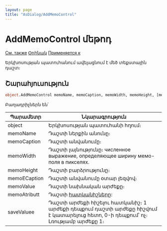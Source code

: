 ```yaml
---
layout: page
title: "AsDialog/AddMemoControl"
---
```



# AddMemoControl մեթոդ
[См. также](../AsDialog.md) [Օրինակ](../../Examples/E_AsDialog.html) [Применяется к](../AsDialog.md)


Երկխոսության պատուհանում ավելացնում է մեծ տեքստային դաշտ։

## Շարահյուսություն

``` vb
object.AddMemoControl memoName, memoCaption, memoWidth, memoHeight, [memoECaption], [memoValue], [memoAtribut], [saveValue])
```

Բաղադրիչներն են՝


| Պարամետր | Նկարագրություն |
|--|--|
| object | Երկխոսության պատուհանի հղում։|
| memoName | Դաշտի ներքին անունը։ |
| memoCaption |Դաշտի անվանումը։ |
| memoWidth | Դաշտի լայնությունը։ численное выражение, определяющее ширину мемо-поля в пикселях. |
| memoHeight | Դաշտի բարձրությունը։ |
| memoECaption | Դաշտի անվանումը օտար լեզվով։|
| memoValue | Դաշտի նախնական արժեքը։ |
| memoAtributt | Դաշտի [հատկանիշները](Attribute.html "Attribute"): |
| saveValuee | Դաշտի արժեքի հիշելու հատկանիշ։ 1 արժեքի դեպքում դաշտի արժեքը հիշվում է կատարելուց հետո, 0-ի դեպքում՝ ոչ։ Լռությամբ արժեքը 1։|


